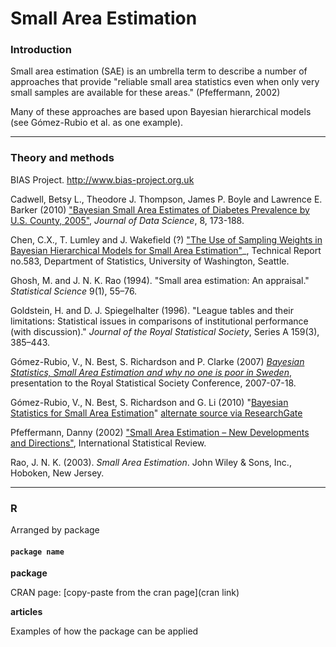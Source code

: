 # Small Area Estimation

### Introduction

Small area estimation (SAE) is an umbrella term to describe a number of approaches that provide "reliable small area statistics even when only very small samples are available for these areas." (Pfeffermann, 2002)

Many of these approaches are based upon Bayesian hierarchical models (see Gómez-Rubio et al. as one example).

---
### Theory and methods

BIAS Project. http://www.bias-project.org.uk

Cadwell, Betsy L., Theodore J. Thompson, James P. Boyle and Lawrence E. Barker (2010) ["Bayesian Small Area Estimates of Diabetes Prevalence by U.S. County, 2005"](https://www.google.ca/url?sa=t&rct=j&q=&esrc=s&source=web&cd=1&cad=rja&uact=8&ved=0ahUKEwisj47SqsvPAhUUHGMKHa-9AB4QFggeMAA&url=http%3A%2F%2Fwww.jds-online.com%2Ffile_download%2F239%2FJDS-650.pdf&usg=AFQjCNG9xh-s5GcntozTl2vf-zWoNVFhKQ&sig2=hRZklC7V_USYwmbZdXzW4Q), _Journal of Data Science_, 8, 173-188.

Chen, C.X., T. Lumley and J. Wakefield (?) ["The Use of Sampling Weights in Bayesian Hierarchical Models for Small Area Estimation"](https://www.stat.washington.edu/research/reports/2011/tr583.pdf)_, Technical Report no.583, Department of Statistics, University of Washington, Seattle.

Ghosh, M. and J. N. K. Rao (1994). "Small area estimation: An appraisal." _Statistical Science_ 9(1), 55–76.

Goldstein, H. and D. J. Spiegelhalter (1996). "League tables and their limitations: Statistical issues in comparisons of institutional performance (with discussion)." _Journal of the Royal Statistical Society_, Series A 159(3), 385–443.

Gómez-Rubio, V., N. Best, S. Richardson and P. Clarke (2007) [_Bayesian Statistics, Small Area Estimation and why no one is poor in Sweden_](http://www.bias-project.org.uk/papers/RSS07.pdf), presentation to the Royal Statistical Society Conference, 2007-07-18.


Gómez-Rubio, V., N. Best, S. Richardson and G. Li (2010) "[Bayesian Statistics for Small Area Estimation](http://www.bias-project.org.uk/papers/BayesianSAE.pdf)" [alternate source via ResearchGate](https://www.researchgate.net/publication/228918362_Bayesian_Statistics_Small_Area_Estimation)

Pfeffermann, Danny (2002) ["Small Area Estimation – New Developments and Directions"](http://eprints.soton.ac.uk/38494/2/38494.pdf), International Statistical Review.

Rao, J. N. K. (2003). _Small Area Estimation_. John Wiley & Sons, Inc., Hoboken, New Jersey.


---
### R

Arranged by package

#### `package name`

**package**

CRAN page: [copy-paste from the cran page](cran link)

**articles**

Examples of how the package can be applied
